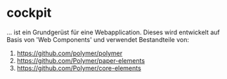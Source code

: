# cockpit
... ist ein Grundgerüst für eine Webapplication. 
Dieses wird entwickelt auf Basis von 'Web Components' und verwendet Bestandteile von: 

1. https://github.com/polymer/polymer
2. https://github.com/Polymer/paper-elements
3. https://github.com/Polymer/core-elements
